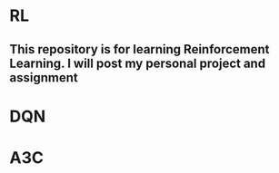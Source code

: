 # RL
This repository is for learning Reinforcement Learning. I will post my personal project and assignment
---
# DQN

# A3C
